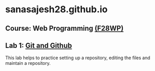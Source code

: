 # sanasajesh28.github.io
## Course: Web Programming [(F28WP)](http://www.macs.hw.ac.uk/students/cs/courses/f28wp-web-programming/)
## Lab 1: [Git and Github](https://sanasajesh28.github.io/)
This lab helps to practice setting up a repository, editing the files and maintain a repository.
